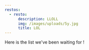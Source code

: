 ```yaml
---
restos:
  - resto:
      description: LLOLL
      img: /images/uploads/5y.jpg
      title: LOL
---
```

Here is the list we've been waiting for !
